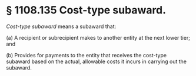 # § 1108.135   Cost-type subaward.

*Cost-type subaward* means a subaward that:


(a) A recipient or subrecipient makes to another entity at the next lower tier; and


(b) Provides for payments to the entity that receives the cost-type subaward based on the actual, allowable costs it incurs in carrying out the subaward.




